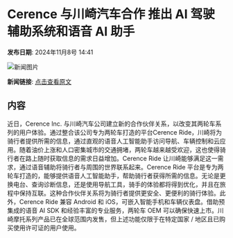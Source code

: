 # Cerence 与川崎汽车合作 推出 AI 驾驶辅助系统和语音 AI 助手

**发布日期**: 2024年11月8号 14:41

![新闻图片](https://upload.chinaz.com/2024/1108/6386667341441090876915674.png)

**新闻链接**: [点击查看原文](https://www.aibase.com/zh/news/13099)

## 内容

近日，Cerence Inc. 与川崎汽车公司建立新的合作伙伴关系，以改变其两轮车系列的用户体验。通过整合该公司专为两轮车打造的平台Cerence Ride，川崎将为骑行者提供所需的信息，通过直观的语音人工智能助手访问导航、车辆控制和云应用。随着油价上涨和人口密集城市的交通拥堵，两轮车越来越受欢迎，这也使得骑行者在路上随时获取信息的需求日益增加。Cerence Ride 让川崎能够满足这一需求，通过语音辅助将骑行者与周围的世界联系起来。Cerence Ride 平台是专为两轮车打造的，能够提供语音人工智能助手，帮助骑行者获得所需的信息。无论是更换电台、查询诊断信息，还是使用导航工具，骑手的体验都将得到优化，并且在旅程中保持互联。这种合作伙伴关系将为骑行者提供更安全、更便利的骑行体验。此外，Cerence Ride 兼容 Android 和 iOS，可嵌入智能手机和车辆仪表盘。借助预集成的语音 AI SDK 和经验丰富的专业服务，两轮车 OEM 可以确保快速上市。川崎摩托系列产品已在全球范围内发售，但上述功能仅限于在特定国家 / 地区且已购买使用许可证的用户使用。
